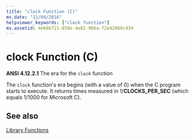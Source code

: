```yaml
---
title: "clock Function (C)"
ms.date: "11/04/2016"
helpviewer_keywords: ["clock function"]
ms.assetid: 4e66b721-850e-4e62-906a-72e42060c93d
---
```

# clock Function (C)

**ANSI 4.12.2.1** The era for the `clock` function

The `clock` function's era begins (with a value of 0) when the C program starts to execute. It returns times measured in 1/**CLOCKS_PER_SEC** (which equals 1/1000 for Microsoft C).

## See also

[Library Functions](../c-language/library-functions.md)
